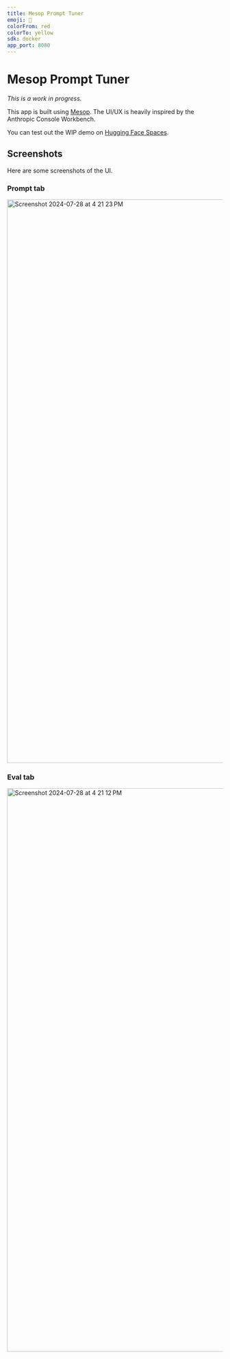 ```yaml
---
title: Mesop Prompt Tuner
emoji: 🎸
colorFrom: red
colorTo: yellow
sdk: docker
app_port: 8080
---
```


# Mesop Prompt Tuner

_This is a work in progress._

This app is built using [Mesop](https://google.github.io/mesop/). The UI/UX is
heavily inspired by the Anthropic Console Workbench.

You can test out the WIP demo on [Hugging Face Spaces](https://huggingface.co/spaces/richard-to/mesop-prompt-tuner).

## Screenshots

Here are some screenshots of the UI.

### Prompt tab

<img width="1312" alt="Screenshot 2024-07-28 at 4 21 23 PM" src="https://github.com/user-attachments/assets/c8676425-615e-4413-9c45-2518558031bd">

### Eval tab

<img width="1312" alt="Screenshot 2024-07-28 at 4 21 12 PM" src="https://github.com/user-attachments/assets/d41d48b1-68f1-41d4-9940-4c12fe1df53b">
